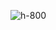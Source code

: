 <!-- .slide: class="flex-row center" data-background="./assets/volcamp/bkgnd-main2.png"-->
![h-800](./assets/techready/ovomaltine-kyv2-40min.png)
